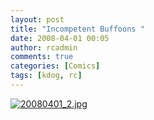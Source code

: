 ```yaml
---
layout: post
title: "Incompetent Buffoons "
date: 2008-04-01 00:05
author: rcadmin
comments: true
categories: [Comics]
tags: [kdog, rc]
---
```

<a href="http://bitsmack.com/wp/2008/04/01/incompetent-buffoons/"><img src='http://dl.bitsmack.com/uploads/2008/03/20080401_2.jpg' alt='20080401_2.jpg' /></a>
